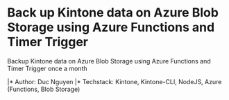 # Back up Kintone data on Azure Blob Storage using Azure Functions and Timer Trigger
Backup Kintone data on Azure Blob Storage using Azure Functions and Timer Trigger once a month

|* Author: Duc Nguyen
|* Techstack: Kintone, Kintone-CLI, NodeJS, Azure (Functions, Blob Storage)
